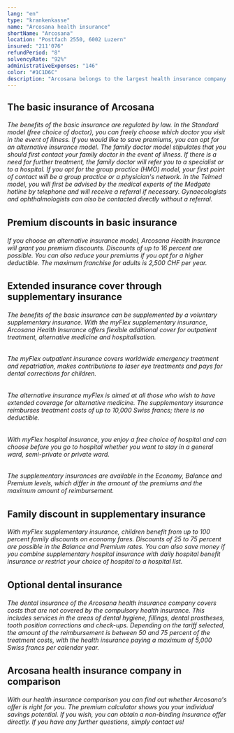 ```yaml
---
lang: "en"
type: "krankenkasse"
name: "Arcosana health insurance"
shortName: "Arcosana"
location: "Postfach 2550, 6002 Luzern"
insured: "211'076"
refundPeriod: "8"
solvencyRate: "92%"
administrativeExpenses: "146"
color: "#1C1D6C"
description: "Arcosana belongs to the largest health insurance company in Switzerland, CSS Lucerne. More than 200,000 policyholders have opted for Arcosana's compulsory health insurance. If you are looking for a health insurance company with a good price/performance ratio, make an insurance comparison with us."
---
```


## The basic insurance of Arcosana

###### The benefits of the basic insurance are regulated by law. In the Standard model (free choice of doctor), you can freely choose which doctor you visit in the event of illness. If you would like to save premiums, you can opt for an alternative insurance model. The family doctor model stipulates that you should first contact your family doctor in the event of illness. If there is a need for further treatment, the family doctor will refer you to a specialist or to a hospital. If you opt for the group practice (HMO) model, your first point of contact will be a group practice or a physician's network. In the Telmed model, you will first be advised by the medical experts of the Medgate hotline by telephone and will receive a referral if necessary. Gynaecologists and ophthalmologists can also be contacted directly without a referral.

## Premium discounts in basic insurance

###### If you choose an alternative insurance model, Arcosana Health Insurance will grant you premium discounts. Discounts of up to 16 percent are possible. You can also reduce your premiums if you opt for a higher deductible. The maximum franchise for adults is 2,500 CHF per year.

## Extended insurance cover through supplementary insurance

###### The benefits of the basic insurance can be supplemented by a voluntary supplementary insurance. With the myFlex supplementary insurance, Arcosana Health Insurance offers flexible additional cover for outpatient treatment, alternative medicine and hospitalisation.

###### The myFlex outpatient insurance covers worldwide emergency treatment and repatriation, makes contributions to laser eye treatments and pays for dental corrections for children.

###### The alternative insurance myFlex is aimed at all those who wish to have extended coverage for alternative medicine. The supplementary insurance reimburses treatment costs of up to 10,000 Swiss francs; there is no deductible.

###### With myFlex hospital insurance, you enjoy a free choice of hospital and can choose before you go to hospital whether you want to stay in a general ward, semi-private or private ward.

###### The supplementary insurances are available in the Economy, Balance and Premium levels, which differ in the amount of the premiums and the maximum amount of reimbursement.

## Family discount in supplementary insurance

###### With myFlex supplementary insurance, children benefit from up to 100 percent family discounts on economy fares. Discounts of 25 to 75 percent are possible in the Balance and Premium rates. You can also save money if you combine supplementary hospital insurance with daily hospital benefit insurance or restrict your choice of hospital to a hospital list.

## Optional dental insurance

###### The dental insurance of the Arcosana health insurance company covers costs that are not covered by the compulsory health insurance. This includes services in the areas of dental hygiene, fillings, dental prostheses, tooth position corrections and check-ups. Depending on the tariff selected, the amount of the reimbursement is between 50 and 75 percent of the treatment costs, with the health insurance paying a maximum of 5,000 Swiss francs per calendar year.

## Arcosana health insurance company in comparison

###### With our health insurance comparison you can find out whether Arcosana's offer is right for you. The premium calculator shows you your individual savings potential. If you wish, you can obtain a non-binding insurance offer directly. If you have any further questions, simply contact us!
